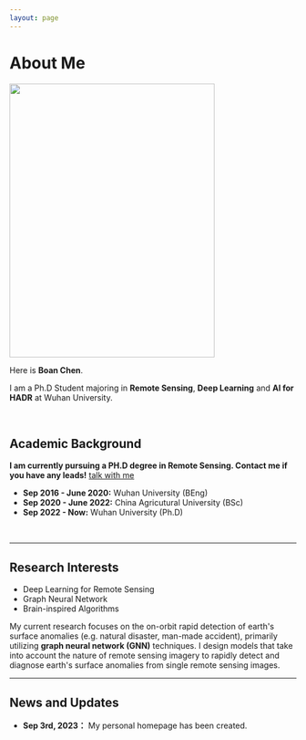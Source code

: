 ```yaml
---
layout: page
---
```


# About Me

<img src="https://caihanlin.com/caihanlin.jpg" class="floatpic" width="360" height="480">

Here is **Boan Chen**.

I am a Ph.D Student majoring in **Remote Sensing**, **Deep Learning** and **AI for HADR** at Wuhan University.
<!-- #TODO add CV -->
<!-- Here is [my Resume](https://caihanlin.com/file/Resume-HanlinCAI.pdf). -->

<br>

## Academic Background

**I am currently pursuing a PH.D degree in Remote Sensing. Contact me if you have any leads!** [talk with me](https://calendly.com/lancecai/meet-with-lance)

- **Sep 2016 - June 2020:** Wuhan University (BEng)
- **Sep 2020 - June 2022:** China Agricutural University (BSc)
- **Sep 2022 - Now:** Wuhan University (Ph.D)

<br>

---

## Research Interests

- Deep Learning for Remote Sensing
- Graph Neural Network
- Brain-inspired Algorithms

My current research focuses on the on-orbit rapid detection of earth's surface anomalies (e.g. natural disaster, man-made accident), primarily utilizing **graph neural network (GNN)** techniques. I design models that take into account the nature of remote sensing imagery to rapidly detect and diagnose earth's surface anomalies from single remote sensing images.
<br>

---

## News and Updates

- **Sep 3rd, 2023：** My personal homepage has been created.

<br>
